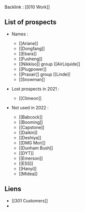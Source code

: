 
Backlink : [[010 Work]]

## List of prospects

- Names :
	- [[Ariane]]
	- [[Dongfang]]
	- [[Ebara]]
	- [[Fusheng]]
	- [[Nikkiso]] group [[AirLiquide]]
	- [[Plugpower]]
	- [[Praxair]] group [[Linde]]
	- [[Snowman]]

- Lost prospects in 2021 :
	- [[Climeon]]

- Not used in 2022 :
	- [[Babcock]]
	- [[Booming]]
	- [[Capstone]]
	- [[Daikin]]
	- [[Deshiya]]
	- [[DMG Mori]]
	- [[Dunham Bush]]
	- [[DYT]]
	- [[Emerson]]
	- [[ESS]]
	- [[Hanyi]]
	- [[Midea]]

## Liens
- [[301 Customers]]
- 
